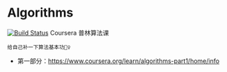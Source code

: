 # Algorithms
[![Build Status](https://www.travis-ci.org/DeepinSC/Algorithms.svg?branch=master)](https://www.travis-ci.org/DeepinSC/Algorithms)
Coursera 普林算法课


`给自己补一下算法基本功🤷‍♀️`
- 第一部分：https://www.coursera.org/learn/algorithms-part1/home/info
